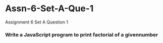 # Assn-6-Set-A-Que-1
Assignment 6 Set A Question 1

### Write a JavaScript program to print factorial of a givennumber
